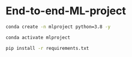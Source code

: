 # End-to-end-ML-project

```bash
conda create -n mlproject python=3.8 -y
```

```bash
conda activate mlproject
```

```bash
pip install -r requirements.txt
```